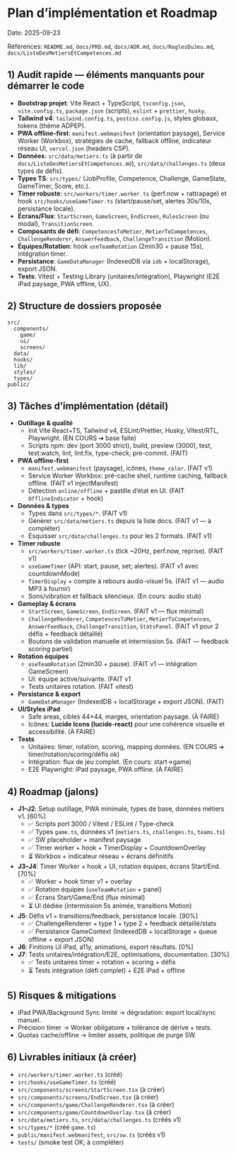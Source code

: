 # Plan d’implémentation et Roadmap

Date: 2025-09-23

Références: `README.md`, `docs/PRD.md`, `docs/ADR.md`, `docs/ReglesDuJeu.md`, `docs/ListeDesMetiersEtCompetences.md`

## 1) Audit rapide — éléments manquants pour démarrer le code

- **Bootstrap projet**: Vite React + TypeScript, `tsconfig.json`, `vite.config.ts`, `package.json` (scripts), `eslint` + `prettier`, `husky`.
- **Tailwind v4**: `tailwind.config.ts`, `postcss.config.js`, styles globaux, tokens (thème ADPEP).
- **PWA offline-first**: `manifest.webmanifest` (orientation paysage), Service Worker (Workbox), stratégies de cache, fallback offline, indicateur réseau UI, `vercel.json` (headers CSP).
- **Données**: `src/data/metiers.ts` (à partir de `docs/ListeDesMetiersEtCompetences.md`), `src/data/challenges.ts` (deux types de défis).
- **Types TS**: `src/types/` (JobProfile, Competence, Challenge, GameState, GameTimer, Score, etc.).
- **Timer robuste**: `src/workers/timer.worker.ts` (perf.now + rattrapage) et hook `src/hooks/useGameTimer.ts` (start/pause/set, alertes 30s/10s, persistance locale).
- **Écrans/Flux**: `StartScreen`, `GameScreen`, `EndScreen`, `RulesScreen` (ou modal), `TransitionScreen`.
- **Composants de défi**: `CompetencesToMetier`, `MetierToCompetences`, `ChallengeRenderer`, `AnswerFeedback`, `ChallengeTransition` (Motion).
- **Équipes/Rotation**: hook `useTeamRotation` (2min30 + pause 15s), intégration timer.
- **Persistance**: `GameDataManager` (IndexedDB via `idb` + localStorage), export JSON.
- **Tests**: Vitest + Testing Library (unitaires/intégration), Playwright (E2E iPad paysage, PWA offline, UX).

## 2) Structure de dossiers proposée

```
src/
  components/
    game/
    ui/
    screens/
  data/
  hooks/
  lib/
  styles/
  types/
public/
```

## 3) Tâches d’implémentation (détail)

- **Outillage & qualité**
  - Init Vite React+TS, Tailwind v4, ESLint/Prettier, Husky, Vitest/RTL, Playwright. (EN COURS ➜ base faite)
  - Scripts npm: dev (port 3000 strict), build, preview (3000), test, test:watch, lint, lint:fix, type-check, pre-commit. (FAIT)
- **PWA offline-first**
  - `manifest.webmanifest` (paysage), icônes, `theme_color`. (FAIT v1)
  - Service Worker Workbox: pré-cache shell, runtime caching, fallback offline. (FAIT v1 injectManifest)
  - Détection `online/offline` + pastille d’état en UI. (FAIT `OfflineIndicator` + hook)
- **Données & types**
  - Types dans `src/types/*`. (FAIT v1)
  - Générer `src/data/metiers.ts` depuis la liste docs. (FAIT v1 — à compléter)
  - Esquisser `src/data/challenges.ts` pour les 2 formats. (FAIT v1)
- **Timer robuste**
  - `src/workers/timer.worker.ts` (tick ~20Hz, perf.now, reprise). (FAIT v1)
  - `useGameTimer` (API: start, pause, set; alertes). (FAIT v1 avec countdownMode)
  - `TimerDisplay` + compte à rebours audio-visuel 5s. (FAIT v1 — audio MP3 à fournir)
  - Sons/vibration et fallback silencieux. (En cours: audio stub)
- **Gameplay & écrans**
  - `StartScreen`, `GameScreen`, `EndScreen`. (FAIT v1 — flux minimal)
  - `ChallengeRenderer`, `CompetencesToMetier`, `MetierToCompetences`, `AnswerFeedback`, `ChallengeTransition`, `StatsPanel`. (FAIT v1 pour 2 défis + feedback détaillé)
  - Boutons de validation manuelle et intermission 5s. (FAIT — feedback scoring partiel)
- **Rotation équipes**
  - `useTeamRotation` (2min30 + pause). (FAIT v1 — intégration GameScreen)
  - UI: équipe active/suivante. (FAIT v1
  - Tests unitaires rotation. (FAIT vitest)
- **Persistance & export**
  - `GameDataManager` (IndexedDB + localStorage + export JSON). (FAIT)
- **UI/Styles iPad**
  - Safe areas, cibles 44×44, marges, orientation paysage. (À FAIRE)
  - Icônes: **Lucide Icons (lucide-react)** pour une cohérence visuelle et accessibilité. (À FAIRE)
- **Tests**
  - Unitaires: timer, rotation, scoring, mapping données. (EN COURS ➜ timer/rotation/scoring/défis ok)
  - Intégration: flux de jeu complet. (En cours: start→game)
  - E2E Playwright: iPad paysage, PWA offline. (À FAIRE)

## 4) Roadmap (jalons)

- **J1–J2**: Setup outillage, PWA minimale, types de base, données métiers v1. [60%]
  - ✅ Scripts port 3000 / Vitest / ESLint / Type-check
  - ✅ Types `game.ts`, données v1 (`metiers.ts`, `challenges.ts`, `teams.ts`)
  - ✅ SW placeholder + manifest paysage
  - ✅ Timer worker + hook + TimerDisplay + CountdownOverlay
  - ⏳ Workbox + indicateur réseau + écrans définitifs
- **J3–J4**: Timer Worker + hook + UI, rotation équipes, écrans Start/End. [70%]
  - ✅ Worker + hook timer v1 + overlay
  - ✅ Rotation équipes (`useTeamRotation` + panel)
  - ✅ Écrans Start/Game/End (flux minimal)
  - ⏳ UI dédiée (intermission 5s animée, transitions Motion)
- **J5**: Défis v1 + transitions/feedback, persistance locale. [90%]
  - ✅ ChallengeRenderer + type 1 + type 2 + feedback détaillé/stats
  - ✅ Persistance GameContext (IndexedDB + localStorage + queue offline + export JSON)
- **J6**: Finitions UI iPad, a11y, animations, export résultats. [0%]
- **J7**: Tests unitaires/intégration/E2E, optimisations, documentation. [30%]
  - ✅ Tests unitaires timer + rotation + scoring + défis
  - ⏳ Tests intégration (défi complet) + E2E iPad + offline

## 5) Risques & mitigations

- iPad PWA/Background Sync limité → dégradation: export local/sync manuel.
- Précision timer → Worker obligatoire + tolérance de dérive + tests.
- Quotas cache/offline → limiter assets, politique de purge SW.

## 6) Livrables initiaux (à créer)

- `src/workers/timer.worker.ts` (créé)
- `src/hooks/useGameTimer.ts` (créé)
- `src/components/screens/StartScreen.tsx` (à créer)
- `src/components/screens/EndScreen.tsx` (à créer)
- `src/components/game/ChallengeRenderer.tsx` (à créer)
- `src/components/game/CountdownOverlay.tsx` (à créer)
- `src/data/metiers.ts`, `src/data/challenges.ts` (créés v1)
- `src/types/*` (créé `game.ts`)
- `public/manifest.webmanifest`, `src/sw.ts` (créés v1)
- `tests/` (smoke test OK; à compléter)
